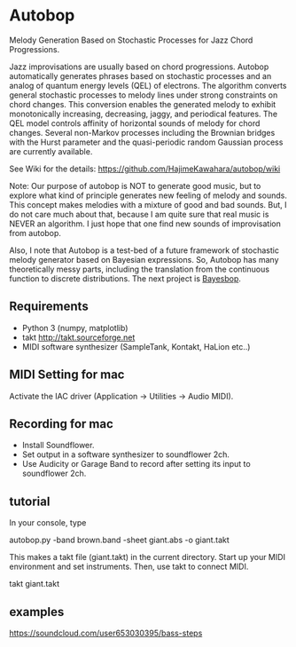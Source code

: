 # Autobop 

Melody Generation Based on Stochastic Processes for Jazz Chord Progressions.

Jazz improvisations are usually based on chord progressions. Autobop automatically generates phrases based on stochastic processes and an analog of quantum energy levels (QEL) of electrons. The algorithm converts general stochastic processes to melody lines under strong constraints on chord changes. This conversion enables the generated melody to exhibit monotonically increasing, decreasing, jaggy, and periodical features. The QEL model controls affinity of horizontal sounds of melody for chord changes. Several non-Markov processes including the Brownian bridges with the Hurst parameter and the quasi-periodic random Gaussian process are currently available.

See Wiki for the details: https://github.com/HajimeKawahara/autobop/wiki

Note: Our purpose of autobop is NOT to generate good music, but to explore what kind of principle generates new feeling of melody and sounds. This concept makes melodies with a mixture of good and bad sounds. But, I do not care much about that, because I am quite sure that real music is NEVER an algorithm. I just hope that one find new sounds of improvisation from autobop.

Also, I note that Autobop is a test-bed of a future framework of stochastic melody generator based on Bayesian expressions. So, Autobop has many theoretically messy parts, including the translation from the continuous function to discrete distributions. The next project is [Bayesbop](https://github.com/HajimeKawahara/bayesbop). 

## Requirements

- Python 3 (numpy, matplotlib)
- takt http://takt.sourceforge.net
- MIDI software synthesizer (SampleTank, Kontakt, HaLion etc..)

## MIDI Setting for mac

Activate the IAC driver (Application -> Utilities -> Audio MIDI).


## Recording for mac

- Install Soundflower.
- Set output in a software synthesizer to soundflower 2ch.
- Use Audicity or Garage Band to record after setting its input to soundflower 2ch.

## tutorial

In your console, type

autobop.py -band brown.band -sheet giant.abs -o giant.takt

This makes a takt file (giant.takt) in the current directory. Start up your MIDI environment and set instruments. Then, use takt to connect MIDI.

takt giant.takt

## examples

https://soundcloud.com/user653030395/bass-steps
